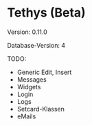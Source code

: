 Tethys (Beta)
=============

Version: 0.11.0

Database-Version: 4

TODO:
* Generic Edit, Insert
* Messages
* Widgets
* Login
* Logs
* Setcard-Klassen
* eMails
